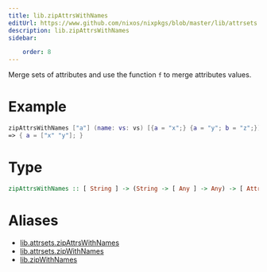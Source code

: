 ```yaml
---
title: lib.zipAttrsWithNames
editUrl: https://www.github.com/nixos/nixpkgs/blob/master/lib/attrsets.nix#L879C5
description: lib.zipAttrsWithNames
sidebar:

    order: 8
---
```


Merge sets of attributes and use the function `f` to merge attributes
values.

# Example

```nix
zipAttrsWithNames ["a"] (name: vs: vs) [{a = "x";} {a = "y"; b = "z";}]
=> { a = ["x" "y"]; }
```

# Type

```haskell
zipAttrsWithNames :: [ String ] -> (String -> [ Any ] -> Any) -> [ AttrSet ] -> AttrSet
```


# Aliases

- [lib.attrsets.zipAttrsWithNames](/reference/libattrsets.zipAttrsWithNames)
- [lib.attrsets.zipWithNames](/reference/libattrsets.zipWithNames)
- [lib.zipWithNames](/reference/libzipWithNames)


